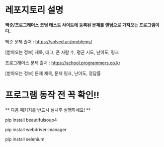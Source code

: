 # 레포지토리 설명
**백준/프로그래머스 코딩 테스트 사이트에 등록된 문제를 랜덤으로 가져오는 프로그램이다.**

백준 문제 출처 : https://solved.ac/problems/

[받아오는 정보]
제목, 태그, 푼 사람 수, 평균 시도, 난이도, 링크


프로그래머스 문제 출처 : https://school.programmers.co.kr

[받아오는 정보]
문제 제목, 문제 링크, 난이도, 정답률


# 프로그램 동작 전 꼭 확인!!
** 다음 패키지를 반드시 설치후 실행하세요! **
  
pip install beautifulsoup4

pip install webdriver-manager

pip install selenium


